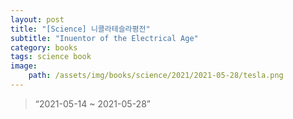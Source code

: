 ```yaml
---
layout: post
title: "[Science] 니콜라테슬라평전"
subtitle: "Inuentor of the Electrical Age"
category: books
tags: science book
image:
    path: /assets/img/books/science/2021/2021-05-28/tesla.png
---
```


> “2021-05-14 ~ 2021-05-28”

